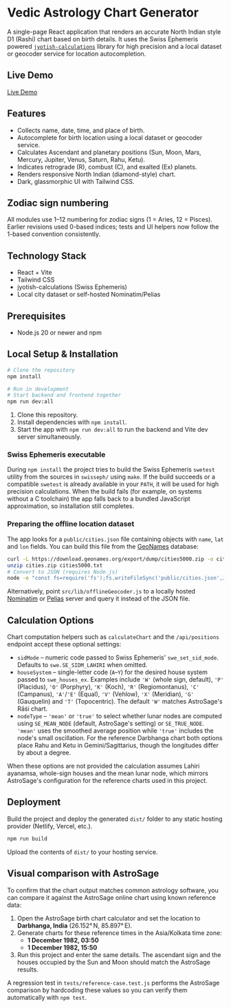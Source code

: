 # Vedic Astrology Chart Generator

A single-page React application that renders an accurate North Indian style D1 (Rashi) chart based on birth details. It uses the Swiss Ephemeris powered [`jyotish-calculations`](https://www.npmjs.com/package/jyotish-calculations) library for high precision and a local dataset or geocoder service for location autocompletion.

## Live Demo

[Live Demo](https://example.com) <!-- Replace with real demo URL when deployed -->

## Features

- Collects name, date, time, and place of birth.
- Autocomplete for birth location using a local dataset or geocoder service.
- Calculates Ascendant and planetary positions (Sun, Moon, Mars, Mercury, Jupiter, Venus, Saturn, Rahu, Ketu).
- Indicates retrograde (R), combust (C), and exalted (Ex) planets.
- Renders responsive North Indian (diamond-style) chart.
- Dark, glassmorphic UI with Tailwind CSS.

## Zodiac sign numbering

All modules use 1–12 numbering for zodiac signs (1 = Aries, 12 = Pisces).
Earlier revisions used 0-based indices; tests and UI helpers now follow the
1-based convention consistently.

## Technology Stack

- React + Vite
- Tailwind CSS
- jyotish-calculations (Swiss Ephemeris)
- Local city dataset or self-hosted Nominatim/Pelias

## Prerequisites

- Node.js 20 or newer and npm

## Local Setup & Installation

```bash
# Clone the repository
npm install

# Run in development
# Start backend and frontend together
npm run dev:all
```

1. Clone this repository.
2. Install dependencies with `npm install`.
3. Start the app with `npm run dev:all` to run the backend and Vite dev server simultaneously.

### Swiss Ephemeris executable

During `npm install` the project tries to build the Swiss Ephemeris `swetest`
utility from the sources in `swisseph/` using `make`. If the build succeeds or a
compatible `swetest` is already available in your `PATH`, it will be used for
high precision calculations. When the build fails (for example, on systems
without a C toolchain) the app falls back to a bundled JavaScript
approximation, so installation still completes.

### Preparing the offline location dataset

The app looks for a `public/cities.json` file containing objects with `name`, `lat` and `lon` fields. You can build this file from the [GeoNames](https://www.geonames.org/) database:

```bash
curl -L https://download.geonames.org/export/dump/cities5000.zip -o cities.zip
unzip cities.zip cities5000.txt
# Convert to JSON (requires Node.js)
node -e "const fs=require('fs');fs.writeFileSync('public/cities.json',JSON.stringify(fs.readFileSync('cities5000.txt','utf8').split('\\n').map(l=>l.split('\\t')).filter(l=>l[1]).map(l=>({name:l[1]+', '+l[8],lat:+l[4],lon:+l[5]}))))"
```

Alternatively, point `src/lib/offlineGeocoder.js` to a locally hosted [Nominatim](https://nominatim.org/) or [Pelias](https://pelias.io/) server and query it instead of the JSON file.

## Calculation Options

Chart computation helpers such as `calculateChart` and the `/api/positions` endpoint
accept these optional settings:

- `sidMode` – numeric code passed to Swiss Ephemeris' `swe_set_sid_mode`.
  Defaults to `swe.SE_SIDM_LAHIRI` when omitted.
- `houseSystem` – single-letter code (`A`–`Y`) for the desired house system
  passed to `swe_houses_ex`. Examples include `'W'` (whole sign, default), `'P'`
  (Placidus), `'O'` (Porphyry), `'K'` (Koch), `'R'` (Regiomontanus), `'C'`
  (Campanus), `'A'`/`'E'` (Equal), `'V'` (Vehlow), `'X'` (Meridian), `'G'`
  (Gauquelin) and `'T'` (Topocentric). The default `'W'` matches AstroSage's
  Rāśi chart.
- `nodeType` – `'mean'` or `'true'` to select whether lunar nodes are computed
  using `SE_MEAN_NODE` (default, AstroSage's setting) or `SE_TRUE_NODE`. `'mean'`
  uses the smoothed average position while `'true'` includes the node's small
  oscillation. For the reference Darbhanga chart both options place Rahu and
  Ketu in Gemini/Sagittarius, though the longitudes differ by about a degree.

When these options are not provided the calculation assumes Lahiri ayanamsa,
whole-sign houses and the mean lunar node, which mirrors AstroSage's
configuration for the reference charts used in this project.

## Deployment

Build the project and deploy the generated `dist/` folder to any static hosting provider (Netlify, Vercel, etc.).

```bash
npm run build
```

Upload the contents of `dist/` to your hosting service.

## Visual comparison with AstroSage

To confirm that the chart output matches common astrology software, you can
compare it against the AstroSage online chart using known reference data:

1. Open the AstroSage birth chart calculator and set the location to
   **Darbhanga, India** (26.152° N, 85.897° E).
2. Generate charts for these reference times in the Asia/Kolkata time zone:
   - **1 December 1982, 03:50**
   - **1 December 1982, 15:50**
3. Run this project and enter the same details. The ascendant sign and the
   houses occupied by the Sun and Moon should match the AstroSage results.

A regression test in `tests/reference-case.test.js` performs the AstroSage
comparison by hardcoding these values so you can verify them automatically with
`npm test`.
